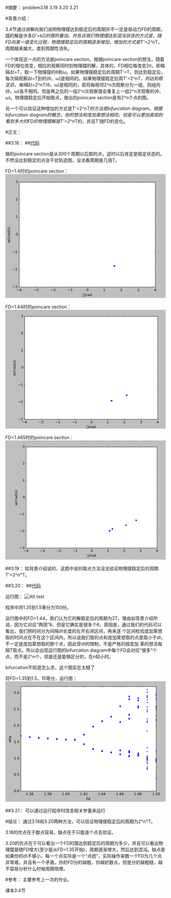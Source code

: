 #摘要：
problem3.18 3.19 3.20 3.21

#背景介绍：

3.4节通过讲解向我们说明物理摆达到稳定后的周期并不一定是驱动力FD的周期，摆的解是许多Ω'=k*Ω的摆的叠加。并告诉我们物理摆达到混沌状态的方式是，随FD向某一值变化过程，物理摆稳定后的周期逐渐增加，增加的方式是T'=2^n*T，周期越来越大，直到周期性消失。

一个体现这一点的方法是poincare section。根据poincare section的想法，随着FD的相位改变，相应的观察同时刻物理摆的解，具体的，FD相位每改变2π，即每隔Δt=T，取一下物理摆的θ和ω。如果物理摆稳定后的周期T'=T，则达到稳定后，每次隔观察Δt=T到的(θ，ω)是相同的。如果物理摆稳定后周T'=2^n*T，则达到稳定后，每隔Δt=2^n*T(θ，ω)是相同的，若将每相邻2^n次观察分为一组，则组内(θ，ω)各不相同，但是再之后的一组2^n次观察值会重复上一组2^n次观察的(θ，ω)。物理摆稳定后开始取点，做出的poincare section是有2^n个点的图。

另一个可以验证这种增加的方式是T'=2^n*T的方法是bifurcation diagram。根据bifurcation diagram的概念，他的想法和庞加莱想法相同，但是可以更加直观的看到多大的FD的物理摆解是T'=2^n*T的，并且T'随FD的变化。

#正文：

##3.18：
##[代码](https://github.com/woshishuishuishuishui/compuational_physics_N2014301020042/blob/master/3.18代码.py)

做的poincare section是从300个周期以后取的点，这时以后肯定是稳定状态的。不然没达到稳定的点会干扰轨迹图，没法看周期是几倍T。

FD=1.4时的poincare section：![Alt text](https://github.com/woshishuishuishuishui/compuational_physics_N2014301020042/blob/master/3.18%20FD%3D1.4.png)

FD=1.44时的poincare section：![Alt text](https://github.com/woshishuishuishuishui/compuational_physics_N2014301020042/blob/master/3.18%20F%3D1.44.png)

FD=1.465时的poincare section：![Alt text](https://github.com/woshishuishuishuishui/compuational_physics_N2014301020042/blob/master/3.18%20FD%3D1.465.png)


##3.19：
如背景介绍说的，这题中说的取点方法没法验证物理摆稳定后的周期T'=2^n*T。

##3.20：
##[代码](https://github.com/woshishuishuishuishui/compuational_physics_N2014301020042/blob/master/3.20代码.py)

运行图：
![Alt text](https://github.com/woshishuishuishuishui/compuational_physics_N2014301020042/blob/master/3.20图.png)




程序中将1.35到1.5等分为150份。

运行图中的FD=1.44，我们认为它的解稳定后的周期为2T，理由如背景介绍所说，因为它对应“两团”θ，但是它确实是很多个θ，原因是，通过我们的代码可以看出，我们把时间分为间隔dt长度的左开右闭区间，再来逐
个区间检验庞加莱想取的时间点在不在这个区间内，所以说我们取的点和庞加莱想取的点差距小于dt，不一定是庞加莱想取的那个点，因此受dt的限制，不是严格的按庞加
莱的想法每隔T取点。所以会出现运行图的bifurcation diagram中每个FD会对应“很多”个点，而不是2^n个，但是还是能够区分的，在n较小时。

bifurcation不知道怎么求，这个图实在太糙了

将FD=1.35到1.5，15等分，运行图：
![Alt text](https://github.com/woshishuishuishuishui/compuational_physics_N2014301020042/blob/master/3.20%2015等分.png)

##3.21：
可以通过运行程序时改变相关参量来运行

#结论：
通过3.18和3.20两种方法，可以验证物理摆稳定后的周期为2^n*T。

3.18的优点在于数点容易，缺点在于只能逐个点去验证。

3.20的优点在于可以看出一个FD的摆达到稳定后的周期为多少，并且可以看出物理摆是随FD增大(至少是从FD=1.35开始)，周期逐渐增大，然后达到混沌。缺点是如果你的dt不够小，每一个点实际是一个“点团”，实际操作来数一个FD为几个点非常难。并且有一个矛盾，你的FD分的越粗，你越好数点，但是分的越粗糙，越不容易分析什么时候周期倍增。

#参考：
主要参考上一次的作业。

课本3.4节
